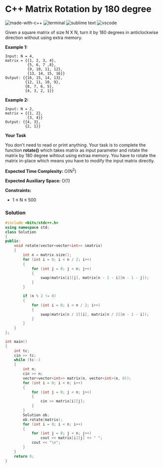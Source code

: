 # C++ Matrix Rotation by 180 degree
![made-with-c++](https://img.shields.io/badge/Made%20with-C++-007396.svg)
![terminal](https://img.shields.io/badge/Windows%20Terminal-4D4D4D?logo=windows%20terminal&logoColor=white)
![sublime text](https://img.shields.io/badge/sublime_text-%23575757.svg?logo=sublime-text&logoColor=important)
![vscode](https://img.shields.io/badge/Visual_Studio_Code-0078D4?logo=visual%20studio%20code&logoColor=white)

Given a square matrix of size N X N, turn it by 180 degrees in anticlockwise direction without using extra memory.

__Example 1:__
```
Input: N = 4,
matrix = {{1, 2, 3, 4},
          {5, 6, 7 ,8},
          {9, 10, 11, 12},
          {13, 14, 15, 16}}
Output: {{16, 15, 14, 13},
         {12, 11, 10, 9},
         {8, 7, 6, 5},
         {4, 3, 2, 1}}
```
__Example 2:__
```
Input: N = 2,
matrix = {{1, 2},
          {3, 4}}
Output: {{4, 3},
         {2, 1}}
```
__Your Task__

You don't need to read or print anything. Your task is to complete the function **rotate()** which takes matrix as input parameter and rotate the matrix by 180 degree wihtout using extraa memory. You have to rotate the matrix in-place which means you have to modify the input matrix directly.

__Expected Time Complexity:__ O(N<sup>2</sup>)

__Expected Auxiliary Space:__ O(1)

__Constraints:__
- 1 ≤ N ≤ 500

### Solution
```cpp
#include <bits/stdc++.h>
using namespace std;
class Solution
{
public:
    void rotate(vector<vector<int>> &matrix)
    {
        int n = matrix.size();
        for (int i = 0; i < n / 2; i++)
        {
            for (int j = 0; j < n; j++)
            {
                swap(matrix[i][j], matrix[n - 1 - i][n - 1 - j]);
            }
        }

        if (n % 2 != 0)
        {
            for (int i = 0; i < n / 2; i++)
            {
                swap(matrix[n / 2][i], matrix[n / 2][n - 1 - i]);
            }
        }
    }
};

int main()
{
    int tc;
    cin >> tc;
    while (tc--)
    {
        int n;
        cin >> n;
        vector<vector<int>> matrix(n, vector<int>(n, 0));
        for (int i = 0; i < n; i++)
        {
            for (int j = 0; j < n; j++)
            {
                cin >> matrix[i][j];
            }
        }
        Solution ob;
        ob.rotate(matrix);
        for (int i = 0; i < n; i++)
        {
            for (int j = 0; j < n; j++)
                cout << matrix[i][j] << " ";
            cout << "\n";
        }
    }
    return 0;
}
```